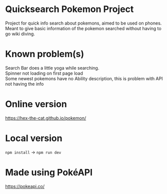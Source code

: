 # Quicksearch Pokemon Project

Project for quick info search about pokemons, aimed to be used on phones.  
Meant to give basic information of the pokemon searched without having to go wiki diving.

# Known problem(s)

Search Bar does a little yoga while searching.  
Spinner not loading on first page load  
Some newest pokemons have no Ability description, this is problem with API not having the info  

# Online version

https://hex-the-cat.github.io/pokemon/

# Local version

```npm install``` -> ```npm run dev```

# Made using PokéAPI

https://pokeapi.co/
